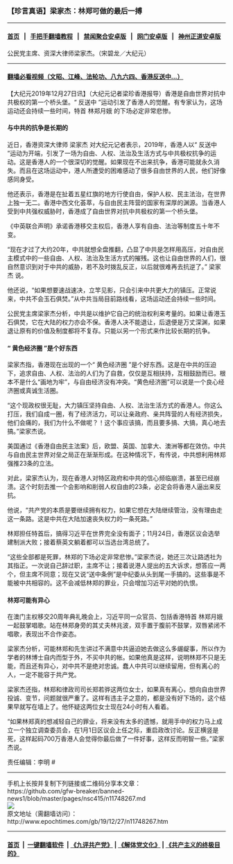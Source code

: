 ### 【珍言真语】梁家杰：林郑可做的最后一搏
------------------------

#### [首页](https://github.com/gfw-breaker/banned-news1/blob/master/README.md) &nbsp;&nbsp;|&nbsp;&nbsp; [手把手翻墙教程](https://github.com/gfw-breaker/guides/wiki) &nbsp;&nbsp;|&nbsp;&nbsp; [禁闻聚合安卓版](https://github.com/gfw-breaker/bn-android) &nbsp;&nbsp;|&nbsp;&nbsp; [网门安卓版](https://github.com/oGate2/oGate) &nbsp;&nbsp;|&nbsp;&nbsp; [神州正道安卓版](https://github.com/SzzdOgate/update) 



<div><img alt="" class="aligncenter wp-post-image" src="http://i.epochtimes.com/assets/uploads/2019/12/191126065022100311-600x400.jpg"/>
<div class="red16 caption">
 公民党主席、资深大律师梁家杰。（宋碧龙／大纪元）
</div>
</div><hr/>

#### [翻墙必看视频（文昭、江峰、法轮功、八九六四、香港反送中...）](http://167.172.214.107/home.html)

<div><p>
 【大纪元2019年12月27日讯】（大纪元记者梁珍香港报导）香港是自由世界对抗中共极权的第一个桥头堡。“
 <ok href="http://www.epochtimes.com/gb/tag/%E5%8F%8D%E9%80%81%E4%B8%AD.html">
  反送中
 </ok>
 ”运动引发了香港人的觉醒。有专家认为，这场运动还会持续一些时间，特首
 <ok href="http://www.epochtimes.com/gb/tag/%E6%9E%97%E9%83%91%E6%9C%88%E5%A8%A5.html">
  林郑月娥
 </ok>
 的下场必定非常悲惨。
</p>
<h4>
 与中共的抗争是长期的
</h4>
<p>
 近日，香港资深大律师
 <ok href="http://www.epochtimes.com/gb/tag/%E6%A2%81%E5%AE%B6%E6%9D%B0.html">
  梁家杰
 </ok>
 对大纪元记者表示，2019年，香港人以“
 <ok href="http://www.epochtimes.com/gb/tag/%E5%8F%8D%E9%80%81%E4%B8%AD.html">
  反送中
 </ok>
 ”运动为开端，引发了一场为自由、人权、法治及生活方式与中共极权抗争的运动。这是香港人的一个很深切的觉醒。如果现在不出来抗争，香港可能就永久消失。而且在这场运动中，港人所遭受的困难感动了很多自由世界的人民，他们好像感同身受。
</p>
<p>
 他还表示，香港是在扯着五星红旗的地方行使自由，保护人权、民主法治，在世界上独一无二。香港中西文化荟萃，与自由民主阵营的国家有深厚的渊源。当香港人受到中共强权威胁时，香港成了自由世界对抗中共极权的第一个桥头堡。
</p>
<p>
 《中英联合声明》承诺香港移交主权后，香港人享有自由、法治等制度五十年不变。
</p>
<p>
 “现在才过了大约20年，中共就想全盘推翻，凸显了中共是怎样用高压，对自由民主模式中的一些自由、人权、法治及生活方式的摧残。这也让自由世界的人们，很自然意识到对于中共的威胁，若不及时拨乱反正，以后就很难再去抗逆了。”
 <ok href="http://www.epochtimes.com/gb/tag/%E6%A2%81%E5%AE%B6%E6%9D%B0.html">
  梁家杰
 </ok>
 说。
</p>
<p>
 他还说，“如果想要速战速决，立竿见影，只会引来中共更大力的镇压。正常说来，中共不会玉石俱焚。”从中共当局目前路线看，这场运动还会持续一些时间。
</p>
<p>
 公民党主席梁家杰分析，中共是以维护它自己的统治权利来考量的。如果让香港玉石俱焚，它在大陆的权力亦会不保。香港人决不能退让，后退便是万丈深渊，如果退让原有的价值及制度都将不复存。只能以另一个形式来作比较长期的抗争。
</p>
<h4>
 “
 <ok href="http://www.epochtimes.com/gb/tag/%E9%BB%84%E8%89%B2%E7%BB%8F%E6%B5%8E%E5%9C%88.html">
  黄色经济圈
 </ok>
 ”是个好东西
</h4>
<p>
 梁家杰指，香港现在出现的一个“
 <ok href="http://www.epochtimes.com/gb/tag/%E9%BB%84%E8%89%B2%E7%BB%8F%E6%B5%8E%E5%9C%88.html">
  黄色经济圈
 </ok>
 ”是个好东西。这是在中共的压迫下，追求自由、人权、法治的人们为了自救，仅仅是互相扶持，互相鼓励而已。根本不是什么“画地为牢”，与自由经济没有冲突。“黄色经济圈”可以说是一个良心经济圈或真诚生活圈。
</p>
<p>
 “这个现政权很无耻，大力镇压坚持自由、人权、法治生活方式的香港人。你这么打压，我们自成一圈，有了经济活力，可以让亲政府、亲共阵营的人有经济损失，他们会痛的，我们为什么不做呢？！这个事应该搞，而且要多搞、大搞，真心地去搞。”梁家杰说。
</p>
<p>
 美国通过《香港自由民主法案》后，欧盟、英国、加拿大、澳洲等都在效仿。中共与自由民主世界对垒之局正在渐渐形成。在这种情况下，有传说，中共想利用林郑强推23条的立法。
</p>
<p>
 对此，梁家杰认为，现在香港人对特区政府和中共的信心频临崩溃，甚至已经崩溃。这个时刻去推一个会影响和削弱人权自由的23条，必定会将香港人逼出来反抗。
</p>
<p>
 他说，“共产党的本质是要继续拥有权力，如果它想在大陆继续管治，没有理由走这一条路。这是中共在大陆加速丧失权力的一条死路。”
</p>
<p>
 林郑担任特首后，搞得习近平在世界完全没有面子；11月24日，香港区议会选举建制派大败；接着蔡英文躺着都可以当选台湾总统了。
</p>
<p>
 “这些全部都是死罪，林郑的下场必定非常悲惨。”梁家杰说，她还三次让路透社为其指正。一次说自己辞过职，主席不让；接着说港人提出的五大诉求，想答应一两个，但主席不同意；现在又说“送中条例”是中纪委从头到尾一手搞的。这些事是不能被中共相容的。这不会减低林郑的罪业，只会增加习近平对她的仇恨。
</p>
<h4>
 林郑可能有异心
</h4>
<p>
 在澳门主权移交20周年典礼晚会上，习近平同一众官员、包括香港特首
 <ok href="http://www.epochtimes.com/gb/tag/%E6%9E%97%E9%83%91%E6%9C%88%E5%A8%A5.html">
  林郑月娥
 </ok>
 一起鼓掌唱歌。站在林郑身旁的其丈夫林兆波，双手置于腹前不鼓掌，双唇紧闭不唱歌，表现出不合作姿态。
</p>
<p>
 梁家杰分析，可能林郑和先生讲过不满意中共逼迫她去做这么多龌龊事，所以作为学者的林博士自内而型于外，不买中共的帐。如果他真是这样，说明林郑不只是无能，而且还有异心，对中共不是绝对忠诚。蠢人中共可以继续留用，但有离心的人，一定不能容于共产党。
</p>
<p>
 梁家杰还指，林郑和律政司司长郑若骅这两位女士，如果真有离心，想向自由世界投诚、变节，问题就很严重了。这样有违主子之意的，都是没有好下场的，这个结果早就写在墙上了。他怀疑这两位女士现在24小时有人看着。
</p>
<p>
 “如果林郑真的想减轻自己的罪业，将来没有太多的遗憾，就用手中的权力马上成立一个独立调查委员会，在1月1日区议会上任之际，重启政改讨论。反正横竖是死，这样起码700万香港人会觉得你最后做了一件好事，这样反而明智一些。”梁家杰说。
</p>
<p style="text-align: center;">
</p>
<p>
 责任编辑：李明 #
</p>
</div>
<hr/>
手机上长按并复制下列链接或二维码分享本文章：<br/>
https://github.com/gfw-breaker/banned-news1/blob/master/pages/nsc415/n11748267.md <br/>
<a href='https://github.com/gfw-breaker/banned-news1/blob/master/pages/nsc415/n11748267.md'><img src='https://github.com/gfw-breaker/banned-news1/blob/master/pages/nsc415/n11748267.md.png'/></a> <br/>
原文地址（需翻墙访问）：http://www.epochtimes.com/gb/19/12/27/n11748267.htm


------------------------
#### [首页](https://github.com/gfw-breaker/banned-news1/blob/master/README.md) &nbsp;|&nbsp; [一键翻墙软件](https://github.com/gfw-breaker/nogfw/blob/master/README.md) &nbsp;| [《九评共产党》](https://github.com/gfw-breaker/9ping.md/blob/master/README.md#九评之一评共产党是什么) | [《解体党文化》](https://github.com/gfw-breaker/jtdwh.md/blob/master/README.md) | [《共产主义的终极目的》](https://github.com/gfw-breaker/gczydzjmd.md/blob/master/README.md)


<img src='http://gfw-breaker.win/banned-news/pages/nsc415/n11748267.md' width='0px' height='0px'/>